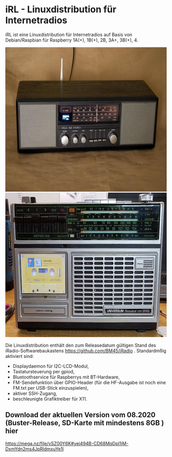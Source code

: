 # iRL - Linuxdistribution für Internetradios

iRL ist eine Linuxdistribution für Internetradios auf Basis von Debian/Raspbian für Raspberry 1A(+), 1B(+), 2B, 3A+, 3B(+), 4.

<p align="center">
  <img width="600" height="450" src="https://github.com/BM45/iRadio/blob/master/pics4www/ITT_Viola_350_1.jpeg">
  <img width="600" height="450" src="https://github.com/BM45/iRadio/blob/master/pics4www/Cassettensimulation.jpg">
</p>

Die Linuxdistribution enthält den zum Releasedatum gültigen Stand des iRadio-Softwarebaukastens https://github.com/BM45/iRadio .
Standardmßig aktiviert sind:
- Displaydaemon für I2C-LCD-Modul, 
- Tastatursteuerung per gpiod, 
- Bluetoothservice für Raspberrys mit BT-Hardware, 
- FM-Sendefunktion über GPIO-Header (für die HF-Ausgabe ist noch eine FM.txt per USB-Stick einzuspielen),
- aktiver SSH-Zugang,
- beschleunigte Grafiktreiber für X11.

## Download der aktuellen Version vom 08.2020 (Buster-Release, SD-Karte mit mindestens 8GB ) hier
https://mega.nz/file/vSZ00Y6K#yej494B-CD68MqDpl1jM-DxmYdn2ms4JpRldmxuYe1I

